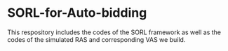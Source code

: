 # SORL-for-Auto-bidding

This respository includes the codes of the SORL framework as well as the codes of the simulated RAS and corresponding VAS we build.

